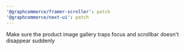 ```yaml
---
'@graphcommerce/framer-scroller': patch
'@graphcommerce/next-ui': patch
---
```


Make sure the product image gallery traps focus and scrollbar doesn't disappear suddenly
